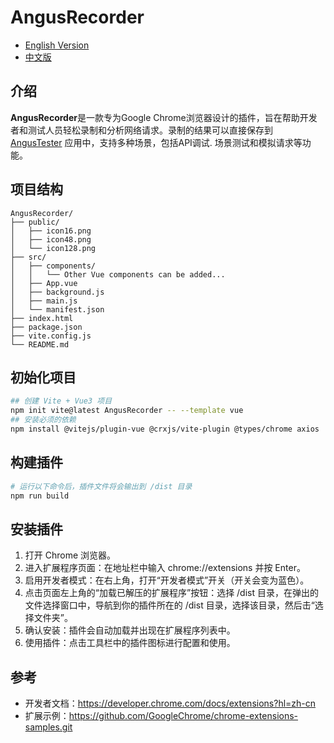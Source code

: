 AngusRecorder
===

- [English Version](README.md)
- [中文版](README_zh.md)

## 介绍

**AngusRecorder**是一款专为Google Chrome浏览器设计的插件，旨在帮助开发者和测试人员轻松录制和分析网络请求。录制的结果可以直接保存到 [AngusTester](https://www.xcan.cloud) 应用中，支持多种场景，包括API调试. 场景测试和模拟请求等功能。

## 项目结构

```text
AngusRecorder/
├── public/
│   ├── icon16.png
│   ├── icon48.png
│   └── icon128.png
├── src/
│   ├── components/
│   │   └── Other Vue components can be added...
│   ├── App.vue
│   ├── background.js
│   ├── main.js
│   └── manifest.json
├── index.html
├── package.json
├── vite.config.js
└── README.md
```

## 初始化项目

```bash
## 创建 Vite + Vue3 项目
npm init vite@latest AngusRecorder -- --template vue
## 安装必须的依赖
npm install @vitejs/plugin-vue @crxjs/vite-plugin @types/chrome axios
```

## 构建插件

```bash
# 运行以下命令后，插件文件将会输出到 /dist 目录
npm run build
```

## 安装插件

1. 打开 Chrome 浏览器。
2. 进入扩展程序页面：在地址栏中输入 chrome://extensions 并按 Enter。
3. 启用开发者模式：在右上角，打开“开发者模式”开关（开关会变为蓝色）。
4. 点击页面左上角的“加载已解压的扩展程序”按钮：选择 /dist 目录，在弹出的文件选择窗口中，导航到你的插件所在的 /dist 目录，选择该目录，然后击“选择文件夹”。
5. 确认安装：插件会自动加载并出现在扩展程序列表中。
6. 使用插件：点击工具栏中的插件图标进行配置和使用。

## 参考

- 开发者文档：https://developer.chrome.com/docs/extensions?hl=zh-cn
- 扩展示例：https://github.com/GoogleChrome/chrome-extensions-samples.git